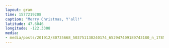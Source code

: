 ```yaml
---
layout: gram
time: 1577219208
caption: "Merry Christmas, Y'all!"
latitude: 47.6046
longitude: -122.3308
media:
- media/posts/201912/80735668_503751130240174_652947409189743180_n_17850886942766760.jpg
---
```

